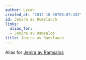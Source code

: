 ```yaml
---
author: Lycan
created_at: '2012-10-30T06:07:45Z'
id: Jenira av Rumslauch
links:
  alias_for:
  - Jenira av Ramsalos
title: Jenira av Rumslauch
---
```


Alias for [Jenira av Ramsalos]

  [Jenira av Ramsalos]: Jenira_av_Ramsalos